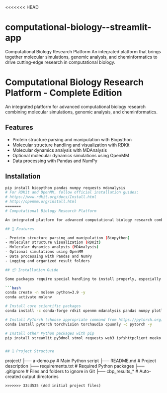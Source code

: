 <<<<<<< HEAD
# computational-biology--streamlit-app
Computational Biology Research Platform An integrated platform that brings together molecular simulations, genomic analysis, and cheminformatics to drive cutting-edge research in computational biology.
# Computational Biology Research Platform - Complete Edition

An integrated platform for advanced computational biology research combining molecular simulations, genomic analysis, and cheminformatics.

## Features

- Protein structure parsing and manipulation with Biopython
- Molecular structure handling and visualization with RDKit
- Molecular dynamics analysis with MDAnalysis
- Optional molecular dynamics simulations using OpenMM
- Data processing with Pandas and NumPy

## Installation

```bash
pip install biopython pandas numpy requests mdanalysis
# For RDKit and OpenMM, follow official installation guides:
# https://www.rdkit.org/docs/Install.html
# http://openmm.org/install.html
=======
# Computational Biology Research Platform

An integrated platform for advanced computational biology research combining molecular simulations, genomic analysis, and cheminformatics.

## 🔬 Features

- Protein structure parsing and manipulation (Biopython)
- Molecular structure visualization (RDKit)
- Molecular dynamics analysis (MDAnalysis)
- Optional simulations using OpenMM
- Data processing with Pandas and NumPy
- Logging and organized result folders

## 📦 Installation Guide

Some packages require special handling to install properly, especially RDKit, OpenMM, and MDAnalysis. We recommend using **Conda** for the smoothest setup:

```bash
conda create -n molenv python=3.9 -y
conda activate molenv

# Install core scientific packages
conda install -c conda-forge rdkit openmm mdanalysis pandas numpy plotly -y

# Install PyTorch (choose appropriate command from https://pytorch.org)
conda install pytorch torchvision torchaudio cpuonly -c pytorch -y

# Install other Python packages with pip
pip install streamlit py3dmol stmol requests web3 ipfshttpclient meeko vina-python biopython


## 📂 Project Structure

```
project/
├── a-demo.py             # Main Python script
├── README.md             # Project description
├── requirements.txt      # Required Python packages
├── .gitignore            # Files and folders to ignore in Git
├── cbp_results_*         # Auto-created output directories
```
>>>>>>> 33cd535 (Add initial project files)
